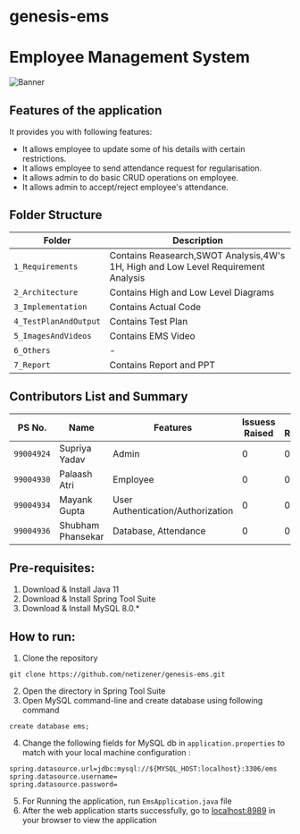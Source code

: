 # genesis-ems
# Employee Management System





![Banner](https://github.com/netizener/genesis-ems/blob/main/5_ImagesAndVideos/images/EMS_Banner.png)





## Features of the application
It provides you with following features:
* It allows employee to update some of his details with certain restrictions.
* It allows employee to send attendance request for regularisation.
* It allows admin to do basic CRUD operations on employee.
* It allows admin to accept/reject employee's attendance.








## Folder Structure
Folder             | Description
-------------------| -----------------------------------------
`1_Requirements`      | Contains Reasearch,SWOT Analysis,4W's 1H, High and Low Level Requirement Analysis
`2_Architecture`      | Contains High and Low Level Diagrams
`3_Implementation`    | Contains Actual Code
`4_TestPlanAndOutput` | Contains Test Plan
`5_ImagesAndVideos`   | Contains EMS Video
`6_Others`            | -
`7_Report`            | Contains Report and PPT 











## Contributors List and Summary
PS No. |  Name   |    Features    | Issuess Raised |Issues Resolved|
---------|-------------|----------------|----------------|---------------
`99004924` | Supriya Yadav  | Admin | 0   | 0  
`99004930` | Palaash Atri  | Employee | 0   | 0  
`99004934` | Mayank Gupta  | User Authentication/Authorization | 0   | 0  
`99004936` | Shubham Phansekar  | Database, Attendance | 0   | 0  




## Pre-requisites:

 1. Download & Install Java 11
 2. Download & Install Spring Tool Suite
 3. Download & Install MySQL 8.0.* 
  

## How to run:

 1. Clone the repository
  ```
  git clone https://github.com/netizener/genesis-ems.git
  ```
 2. Open the directory in Spring Tool Suite
 3. Open MySQL command-line and create database using following command
  ```
  create database ems;
  ```

 4. Change the following fields for MySQL db in `application.properties` to match with your local machine configuration :
 ```
spring.datasource.url=jdbc:mysql://${MYSQL_HOST:localhost}:3306/ems
spring.datasource.username=
spring.datasource.password=
 ```
 5. For Running the application, run `EmsApplication.java` file
 6. After the web application starts successfully, go to [localhost:8989](http://localhost:8989) in your browser to view the application




